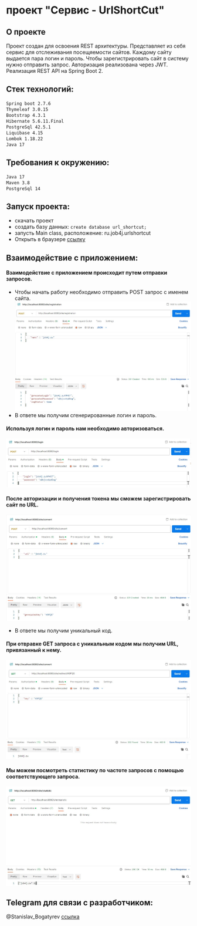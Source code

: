 # проект "Сервис - UrlShortCut"

## О проекте 

Проект создан для освоения REST архитектуры.
Представляет из себя сервис для отслеживания посещяемости сайтов. Каждому сайту выдается пара логин и пароль.
Чтобы зарегистрировать сайт в систему нужно отправить запрос. Авторизация реализована через JWT.
Реализация REST API на Spring Boot 2.

## Стек технологий:

    Spring boot 2.7.6
    Thymeleaf 3.0.15
    Bootstrap 4.3.1
    Hibernate 5.6.11.Final
    PostgreSql 42.5.1
    Liquibase 4.15
    Lombok 1.18.22
    Java 17

## Требования к окружению:

    Java 17
    Maven 3.8
    PostgreSql 14

## Запуск проекта:

- скачать проект
- создать базу данных: ```create database url_shortcut;```
- запусть Main class, расположение: ru.job4j.urlshortcut
- Открыть в браузере [ссылку](http://localhost:8080/)

## Взаимодействие с приложением:

#### Взаимодействие с приложением происходит путем отправки запросов.
- Чтобы начать работу необходимо отправить POST запрос с именем сайта.
![](files/1.jpg)
- В ответе мы получим сгенерированные логин и пароль.

#### Используя логин и пароль нам необходимо авторизоваться.
![](files/2.jpg)

#### После авторизации и получения токена мы сможем зарегистрировать сайт по URL.
![](files/3.jpg)
- В ответе мы получим уникальный код.

#### При отвравке GET запроса с уникальным кодом мы получим URL, привязанный к нему.
![](files/4.jpg)

#### Мы можем посмотреть статистику по частоте запросов с помощью соответствующего запроса.
![](files/5.jpg)

## Telegram для связи с разработчиком:

@Stanislav_Bogatyrev
[ссылка](https://t.me/Stanislav_Bogatyrev)